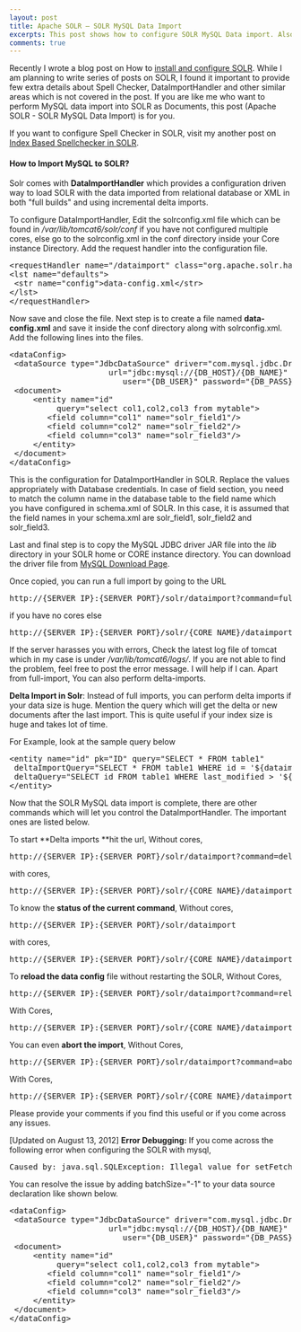 ```yaml
---
layout: post
title: Apache SOLR – SOLR MySQL Data Import
excerpts: This post shows how to configure SOLR MySQL Data import. Also provides the possible commands to control DataImportHandler and document index.
comments: true
---
```


Recently I wrote a blog post on How to [install and configure SOLR](http://www.arunchinnachamy.com/apache-solr-installation-and-configuration/ "The Seach Platform, Apache SOLR Installation and Configuration"). While I am planning to write series of posts on SOLR, I found it important to provide few extra details about Spell Checker, DataImportHandler and other similar areas which is not covered in the post. If you are like me who want to perform MySQL data import into SOLR as Documents, this post (Apache SOLR - SOLR MySQL Data Import) is for you.

If you want to configure Spell Checker in SOLR, visit my another post on [Index Based Spellchecker in SOLR](http://www.arunchinnachamy.com/apache-solr-spellchecker-configuration/ "Apache SOLR: SOLR Spellchecker and Configuration").

#### How to Import MySQL to SOLR?

Solr comes with **DataImportHandler** which provides a configuration driven way to load SOLR with the data imported from relational database or XML in both "full builds" and using incremental delta imports.

To configure DataImportHandler, Edit the solrconfig.xml file which can be found in _/var/lib/tomcat6/solr/conf_ if you have not configured multiple cores, else go to the solrconfig.xml in the conf directory inside your Core instance Directory. Add the request handler into the configuration file.

<pre lang="xml" escaped="true">&lt;requestHandler name="/dataimport" class="org.apache.solr.handler.dataimport.DataImportHandler"&gt;
&lt;lst name="defaults"&gt;
 &lt;str name="config"&gt;data-config.xml&lt;/str&gt;
&lt;/lst&gt;
&lt;/requestHandler&gt;</pre>

Now save and close the file. Next step is to create a file named **data-config.xml** and save it inside the conf directory along with solrconfig.xml. Add the following lines into the files.

<pre lang="xml" escaped="true">&lt;dataConfig&gt;
 &lt;dataSource type="JdbcDataSource" driver="com.mysql.jdbc.Driver"
                     url="jdbc:mysql://{DB_HOST}/{DB_NAME}" 
                        user="{DB_USER}" password="{DB_PASS}"/&gt;
 &lt;document&gt;
     &lt;entity name="id" 
          query="select col1,col2,col3 from mytable"&gt;
        &lt;field column="col1" name="solr_field1"/&gt;
        &lt;field column="col2" name="solr_field2"/&gt;
        &lt;field column="col3" name="solr_field3"/&gt;
     &lt;/entity&gt;
 &lt;/document&gt;
&lt;/dataConfig&gt;</pre>

This is the configuration for DataImportHandler in SOLR. Replace the values appropriately with Database credentials. In case of field section, you need to match the column name in the database table to the field name which you have configured in schema.xml of SOLR. In this case, it is assumed that the field names in your schema.xml are solr_field1, solr_field2 and solr_field3.

Last and final step is to copy the MySQL JDBC driver JAR file into the _lib_ directory in your SOLR home or CORE instance directory. You can download the driver file from [MySQL Download Page](http://dev.mysql.com/downloads/connector/j "mysql jdbc connector").

Once copied, you can run a full import by going to the URL

<pre>http://{SERVER IP}:{SERVER PORT}/solr/dataimport?command=full-import</pre>

if you have no cores else

<pre>http://{SERVER IP}:{SERVER PORT}/solr/{CORE NAME}/dataimport?command=full-import</pre>

If the server harasses you with errors, Check the latest log file of tomcat which in my case is under _/var/lib/tomcat6/logs/_. If you are not able to find the problem, feel free to post the error message. I will help if I can. Apart from full-import, You can also perform delta-imports.

**Delta Import in Solr**:
Instead of full imports, you can perform delta imports if your data size is huge. Mention the query which will get the delta or new documents after the last import. This is quite useful if your index size is huge and takes lot of time.

For Example, look at the sample query below

<pre lang="xml" escaped="true">&lt;entity name="id" pk="ID" query="SELECT * FROM table1"
 deltaImportQuery="SELECT * FROM table1 WHERE id = '${dataimporter.delta.id}'"
 deltaQuery="SELECT id FROM table1 WHERE last_modified &gt; '${dataimporter.last_index_time}'"&gt;
&lt;/entity&gt;</pre>

Now that the SOLR MySQL data import is complete, there are other commands which will let you control the DataImportHandler. The important ones are listed below.

To start **Delta imports **hit the url, Without cores,

<pre>http://{SERVER IP}:{SERVER PORT}/solr/dataimport?command=delta-import</pre>

with cores,

<pre>http://{SERVER IP}:{SERVER PORT}/solr/{CORE NAME}/dataimport?command=delta-import</pre>

To know the **status of the current command**,
Without cores,

<pre>http://{SERVER IP}:{SERVER PORT}/solr/dataimport</pre>

with cores,

<pre>http://{SERVER IP}:{SERVER PORT}/solr/{CORE NAME}/dataimport</pre>

To **reload the data config** file without restarting the SOLR,
Without Cores,

<pre>http://{SERVER IP}:{SERVER PORT}/solr/dataimport?command=reload-config</pre>

With Cores,

<pre>http://{SERVER IP}:{SERVER PORT}/solr/{CORE NAME}/dataimport?command=reload-config</pre>

You can even **abort the import**,
Without Cores,

<pre>http://{SERVER IP}:{SERVER PORT}/solr/dataimport?command=abort</pre>

With Cores,

<pre>http://{SERVER IP}:{SERVER PORT}/solr/{CORE NAME}/dataimport?command=abort</pre>

Please provide your comments if you find this useful or if you come across any issues. 

[Updated on August 13, 2012]
**Error Debugging:**
If you come across the following error when configuring the SOLR with mysql,

<pre>Caused by: java.sql.SQLException: Illegal value for setFetchSize().</pre>

You can resolve the issue by adding batchSize="-1" to your data source declaration like shown below.

<pre lang="xml" escaped="true">&lt;dataConfig&gt;
 &lt;dataSource type="JdbcDataSource" driver="com.mysql.jdbc.Driver"
                     url="jdbc:mysql://{DB_HOST}/{DB_NAME}" 
                        user="{DB_USER}" password="{DB_PASS}" batchSize="-1"/&gt;
 &lt;document&gt;
     &lt;entity name="id" 
          query="select col1,col2,col3 from mytable"&gt;
        &lt;field column="col1" name="solr_field1"/&gt;
        &lt;field column="col2" name="solr_field2"/&gt;
        &lt;field column="col3" name="solr_field3"/&gt;
     &lt;/entity&gt;
 &lt;/document&gt;
&lt;/dataConfig&gt;</pre>

